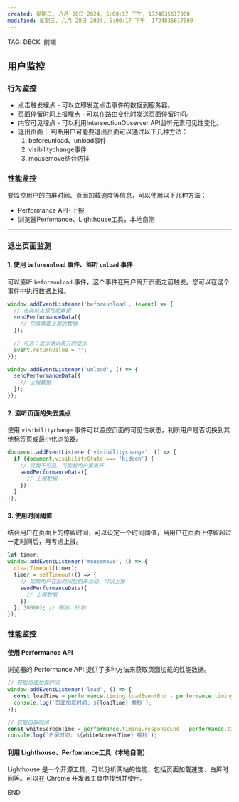 ```yaml
---
created: 星期三, 八月 28日 2024, 5:00:17 下午, 1724835617000
modified: 星期三, 八月 28日 2024, 5:00:17 下午, 1724835617000
---
```


TAG: 
DECK: 前端
## 用户监控

### 行为监控
- 点击触发埋点 - 可以立即发送点击事件的数据到服务器。
- 页面停留时间上报埋点 - 可以在路由变化时发送页面停留时间。
- 内容可见埋点 - 可以利用IntersectionObserver API监听元素可见性变化。
- 退出页面：
	判断用户可能要退出页面可以通过以下几种方法：
	1. beforeunload、unload事件
	2. visibilitychange事件
	3. mousemove结合防抖

### 性能监控

要监控用户的白屏时间、页面加载速度等信息，可以使用以下几种方法：
- Performance API+上报
- 浏览器Perfomance、Lighthouse工具，本地自测

---
### 退出页面监测

#### 1. 使用 `beforeunload` 事件、监听 `unload` 事件
可以监听 `beforeunload` 事件，这个事件在用户离开页面之前触发。您可以在这个事件中执行数据上报。

```javascript
window.addEventListener('beforeunload', (event) => {
  // 在此处上报性能数据
  sendPerformanceData({
    // 包含需要上报的数据
  });

  // 可选：显示确认离开的提示
  event.returnValue = '';
});
```


```javascript
window.addEventListener('unload', () => {
  sendPerformanceData({
    // 上报数据
  });
});
```
#### 2. 监听页面的失去焦点
使用 `visibilitychange` 事件可以监控页面的可见性状态，判断用户是否切换到其他标签页或最小化浏览器。

```javascript
document.addEventListener('visibilitychange', () => {
  if (document.visibilityState === 'hidden') {
    // 页面不可见，可能是用户要离开
    sendPerformanceData({
      // 上报数据
    });
  }
});
```

#### 3. 使用时间阈值
结合用户在页面上的停留时间，可以设定一个时间阈值，当用户在页面上停留超过一定时间后，再考虑上报。

```javascript
let timer;
window.addEventListener('mousemove', () => {
  clearTimeout(timer);
  timer = setTimeout(() => {
    // 如果用户在此时间后仍未活动，可以上报
    sendPerformanceData({
      // 上报数据
    });
  }, 30000); // 例如，30秒
});
```

### 性能监控
#### 使用 Performance API
浏览器的 Performance API 提供了多种方法来获取页面加载的性能数据。

```javascript
// 获取页面加载时间
window.addEventListener('load', () => {
  const loadTime = performance.timing.loadEventEnd - performance.timing.navigationStart;
  console.log(`页面加载时间: ${loadTime} 毫秒`);
});

// 获取白屏时间
const whiteScreenTime = performance.timing.responseEnd - performance.timing.navigationStart;
console.log(`白屏时间: ${whiteScreenTime} 毫秒`);
```

#### 利用 Lighthouse、Perfomance工具（本地自测）
Lighthouse 是一个开源工具，可以分析网站的性能，包括页面加载速度、白屏时间等。可以在 Chrome 开发者工具中找到并使用。



END
